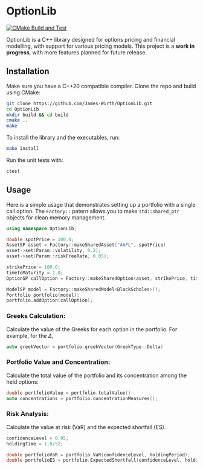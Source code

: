 # OptionLib

[![CMake Build and Test](https://github.com/James-Wirth/OptionLib/actions/workflows/ci.yml/badge.svg)](https://github.com/James-Wirth/OptionLib/actions/workflows/ci.yml)

OptionLib is a C++ library designed for options pricing and financial modelling, with support for various pricing models. This project is a **work in progress**, with more features planned for future release.
 
## Installation

Make sure you have a C++20 compatible compiler. Clone the repo and build using CMake:

```bash
git clone https://github.com/James-Wirth/OptionLib.git
cd OptionLib
mkdir build && cd build
cmake ..
make
```

To install the library and the executables, run:

```bash
make install
```

Run the unit tests with:

```bash
ctest
```

## Usage

Here is a simple usage that demonstrates setting up a portfolio with a single call option. The `Factory::` patern allows you to make `std::shared_ptr` objects for clean memory management. 

```cpp
using namespace OptionLib;

double spotPrice = 100.0;
AssetSP asset = Factory::makeSharedAsset("AAPL", spotPrice)
asset->set(Param::volatility, 0.2);
asset->set(Param::riskFreeRate, 0.05);

strikePrice = 100.0;
timeToMaturity = 1.0;
OptionSP callOption = Factory::makeSharedOption(asset, strikePrice, timeToMaturity, OptionType::Call);

ModelSP model = Factory::makeSharedModel<BlackScholes>();
Portfolio portfolio(model);
portfolio.addOption(callOption);
```

### Greeks Calculation:

Calculate the value of the Greeks for each option in the portfolio. For example, for the $\Delta$,

```cpp
auto greekVector = portfolio.greekVector(GreekType::Delta)
```

### Portfolio Value and Concentration:

Calculate the total value of the portfolio and its concentration among the held options:

```cpp
double portfolioValue = portfolio.totalValue()
auto concentrations = portfolio.concentrationMeasures();
```

### Risk Analysis:

Calculate the value at risk (VaR) and the expected shortfall (ES).

```cpp
confidenceLevel = 0.95;
holdingTime = 1.0/52;

double portfolioVaR = portfolio.VaR(confidenceLevel, holdingPeriod);
double portfolioES = portfolio.ExpectedShortfall(confidenceLevel, holdingPeriod);;
```



